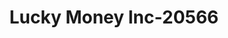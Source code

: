 ---
f_zip-code: 60618
f_state-code: IL
title: Lucky Money Inc-20566
f_phone: 773-509-9009
f_city-only: Chicago
f_address: 3258 West Irving Park Road Chicago
f_location-unique-id: '20566'
slug: lucky-money-inc-20566
updated-on: '2024-05-30T13:46:58.046Z'
created-on: '2024-05-30T13:36:59.803Z'
published-on: '2024-05-30T13:54:32.469Z'
f_city-state: cms/city/chicago-il.md
f_company: cms/company/lucky-money-inc.md
f_state: cms/state/illinois.md
layout: '[payday-loan].html'
tags: payday-loan
---